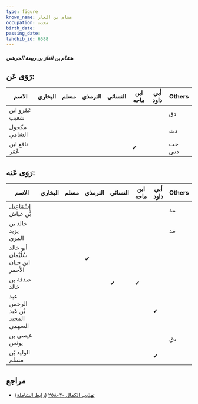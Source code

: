 ```yaml
---
type: figure
known_name: هشام بن الغاز
occupation: محدث
birth_date:
passing_date:
tahdhib_id: 6588
---
```

##### هشام بن الغاز بن ربيعة الجرشي

## رَوَى عَن:
| الاسم           | البخاري | مسلم | الترمذي | النسائي | ابن ماجه | أبي داود | Others |
| --------------- | ------- | ---- | ------- | ------- | -------- | -------- | ------ |
| عَمْرو ابن شعيب |         |      |         |         |          |          | دق     |
| مكحول الشامي    |         |      |         |         |          |          | دت     |
| نافع ابن عُمَر  |         |      |         |         | ✔        |          | خت دس  |
## رَوَى عَنه:
| الاسم                              | البخاري | مسلم | الترمذي | النسائي | ابن ماجه | أبي داود | Others |
| ---------------------------------- | ------- | ---- | ------- | ------- | -------- | -------- | ------ |
| إِسْمَاعِيل بْن عياش               |         |      |         |         |          |          | مد     |
| خالد بن يزيد المري                 |         |      |         |         |          |          | مد     |
| أبو خالد سُلَيْمان ابن حيان الأحمر |         |      | ✔       |         |          |          |        |
| صدقة بن خالد                       |         |      |         | ✔       | ✔        |          |        |
| عبد الرحمن بْن عَبد المجيد السهمي  |         |      |         |         |          | ✔        |        |
| عيسى بن يونس                       |         |      |         |         |          |          | دق     |
| الوليد بْن مسلم                    |         |      |         |         |          | ✔        |        |
## مراجع
- [تهذيب الكمال ٣٠-٢٥٨](obsidian://open?vault=Tahdhib-al-Kamal&file=Figures/٦٥٨٨-هشام%20بن%20الغاز%20بن%20ربيعة%20الجرشي) ([رابط الشاملة](https://shamela.ws/book/3722/16324))